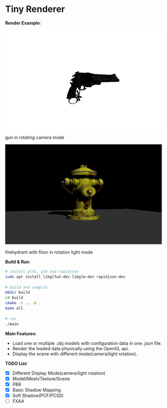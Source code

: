 # Tiny Renderer

**Render Example**:

![gun](./asset/result/gun.gif)

gun in rotating camera mode

![firehydrantWithFloor](./asset/result/firehydrantWithFloor.gif)

firehydrant with floor in rotation light mode

**Build & Run**:

```bash
# install glfw, glm and rapidjson
sudo apt install libglfw3-dev libglm-dev rapidjson-dev

# build and compile
mkdir build
cd build
cmake -S .. -B .
make all

# run
./main
```

**Main Features**:

- Load one or multiple .obj models with configuration data in one .json file.
- Render the loaded data physically using the OpenGL api.
- Display the scene with different mode(camera/light rotation).

**TODO List**:

- [x] Different Display Mode(camera/light rotation)
- [x] Model/Mesh/Texture/Scene
- [x] PBR
- [x] Basic Shadow Mapping
- [x] Soft Shadow(PCF/PCSS)
- [ ] FXAA
